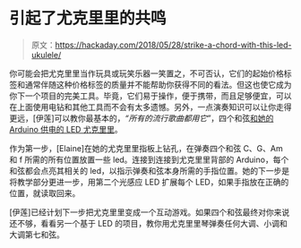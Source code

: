 # 引起了尤克里里的共鸣

> 原文：<https://hackaday.com/2018/05/28/strike-a-chord-with-this-led-ukulele/>

你可能会把尤克里里当作玩具或玩笑乐器一笑置之，不可否认，它们的起始价格标签和通常伴随这种价格标签的质量并不能帮助你获得不同的看法。但这也使它成为你下一个项目的完美工具。毕竟，它们易于操作，便于携带，而且足够便宜，可以在上面使用电钻和其他工具而不会有太多遗憾。另外，一点演奏知识可以让你走得更远，[伊莲]可以教你最基本的，*“所有的流行歌曲都用它”*，四个和弦[和她的 Arduino 供电的 LED 尤克里里](http://www.instructables.com/id/LED-Ukulele-Level-One/)。

作为第一步，[Elaine]在她的尤克里里指板上钻孔，在弹奏四个和弦 C、G、Am 和 f 所需的所有位置放置一些 led。连接到连接到尤克里里背部的 Arduino，每个和弦都会点亮其相关的 led，以指示弹奏和弦本身所需的手指位置。她的下一步是将教学部分更进一步，用第二个光感应 LED 扩展每个 LED，如果手指放在正确的位置，就读取回来。

[伊莲]已经计划下一步把尤克里里变成一个互动游戏。如果四个和弦最终对你来说还不够，看看另一个基于 LED 的项目，教你用尤克里里琴弹奏任何大调、小调和大调第七和弦。